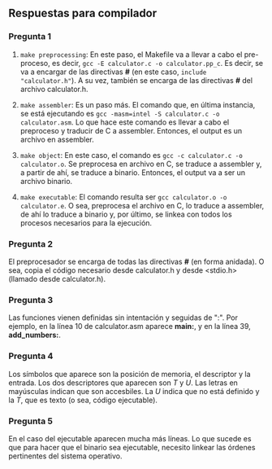 ## Respuestas para compilador

### Pregunta 1
1. `make preprocessing`: En este paso, el Makefile va a llevar a cabo
el pre-proceso, es decir, `gcc -E calculator.c -o calculator.pp_c`. Es
decir, se va a encargar de las directivas **#** (en este caso,
`include "calculator.h"`). A su vez, también se encarga de las
directivas **#** del archivo calculator.h.

2. `make assembler`: Es un paso más. El comando que, en última instancia,
se está ejecutando es `gcc -masm=intel -S calculator.c -o
calculator.asm`. Lo que hace este comando es llevar a cabo el
preproceso y traducir de C a assembler. Entonces, el output es un
archivo en assembler.

3. `make object`: En este caso, el comando es `gcc -c calculator.c -o
calculator.o`. Se preprocesa en archivo en C, se traduce a assembler
y, a partir de ahí, se traduce a binario. Entonces, el output va a ser
un archivo binario.

4. `make executable`: El comando resulta ser `gcc calculator.o -o
calculator.e`. O sea, preprocesa el archivo en C, lo traduce a
assembler, de ahí lo traduce a binario y, por último, se linkea con
todos los procesos necesarios para la ejecución.



### Pregunta 2

El preprocesador se encarga de todas las directivas **#** (en forma
anidada). O sea, copia el código necesario desde calculator.h y desde
<stdio.h> (llamado desde calculator.h).

### Pregunta 3

Las funciones vienen definidas sin intentación y seguidas de ":". Por
ejemplo, en la línea 10 de calculator.asm aparece **main:**, y en la
línea 39, **add_numbers:**.

### Pregunta 4

Los símbolos que aparece son la posición de memoria, el descriptor y
la entrada. Los dos descriptores que aparecen son *T* y *U*. Las
letras en mayúsculas indican que son accesbiles. La *U* indica que no
está definido y la *T*, que es texto (o sea, código ejecutable).

### Pregunta 5

En el caso del ejecutable aparecen mucha más líneas. Lo que sucede es
que para hacer que el binario sea ejecutable, necesito linkear las
órdenes pertinentes del sistema operativo.